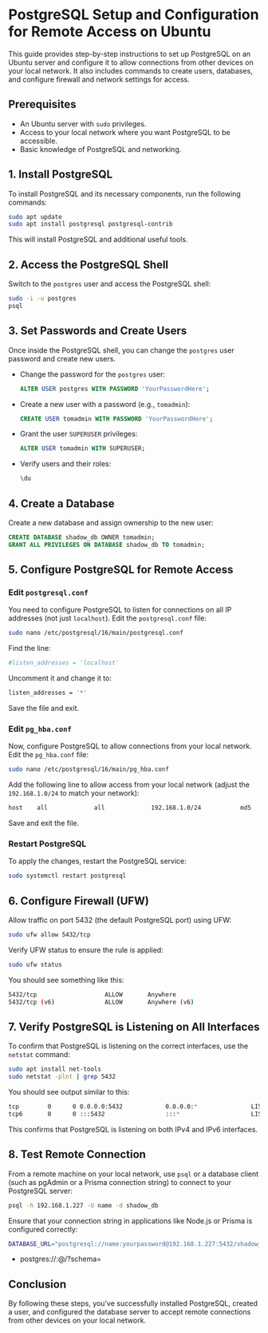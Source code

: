 # PostgreSQL Setup and Configuration for Remote Access on Ubuntu

This guide provides step-by-step instructions to set up PostgreSQL on an Ubuntu server and configure it to allow connections from other devices on your local network. It also includes commands to create users, databases, and configure firewall and network settings for access.

## Prerequisites

- An Ubuntu server with `sudo` privileges.
- Access to your local network where you want PostgreSQL to be accessible.
- Basic knowledge of PostgreSQL and networking.

## 1. Install PostgreSQL

To install PostgreSQL and its necessary components, run the following commands:

```bash
sudo apt update
sudo apt install postgresql postgresql-contrib
```

This will install PostgreSQL and additional useful tools.

## 2. Access the PostgreSQL Shell

Switch to the `postgres` user and access the PostgreSQL shell:

```bash
sudo -i -u postgres
psql
```

## 3. Set Passwords and Create Users

Once inside the PostgreSQL shell, you can change the `postgres` user password and create new users.

- Change the password for the `postgres` user:

  ```sql
  ALTER USER postgres WITH PASSWORD 'YourPasswordHere';
  ```

- Create a new user with a password (e.g., `tomadmin`):

  ```sql
  CREATE USER tomadmin WITH PASSWORD 'YourPasswordHere';
  ```

- Grant the user `SUPERUSER` privileges:

  ```sql
  ALTER USER tomadmin WITH SUPERUSER;
  ```

- Verify users and their roles:
  ```sql
  \du
  ```

## 4. Create a Database

Create a new database and assign ownership to the new user:

```sql
CREATE DATABASE shadow_db OWNER tomadmin;
GRANT ALL PRIVILEGES ON DATABASE shadow_db TO tomadmin;
```

## 5. Configure PostgreSQL for Remote Access

### Edit `postgresql.conf`

You need to configure PostgreSQL to listen for connections on all IP addresses (not just `localhost`). Edit the `postgresql.conf` file:

```bash
sudo nano /etc/postgresql/16/main/postgresql.conf
```

Find the line:

```sh
#listen_addresses = 'localhost'
```

Uncomment it and change it to:

```sh
listen_addresses = '*'
```

Save the file and exit.

### Edit `pg_hba.conf`

Now, configure PostgreSQL to allow connections from your local network. Edit the `pg_hba.conf` file:

```bash
sudo nano /etc/postgresql/16/main/pg_hba.conf
```

Add the following line to allow access from your local network (adjust the `192.168.1.0/24` to match your network):

```sh
host    all             all             192.168.1.0/24           md5
```

Save and exit the file.

### Restart PostgreSQL

To apply the changes, restart the PostgreSQL service:

```bash
sudo systemctl restart postgresql
```

## 6. Configure Firewall (UFW)

Allow traffic on port 5432 (the default PostgreSQL port) using UFW:

```bash
sudo ufw allow 5432/tcp
```

Verify UFW status to ensure the rule is applied:

```bash
sudo ufw status
```

You should see something like this:

```sh
5432/tcp                   ALLOW       Anywhere
5432/tcp (v6)              ALLOW       Anywhere (v6)
```

## 7. Verify PostgreSQL is Listening on All Interfaces

To confirm that PostgreSQL is listening on the correct interfaces, use the `netstat` command:

```bash
sudo apt install net-tools
sudo netstat -plnt | grep 5432
```

You should see output similar to this:

```sh
tcp        0      0 0.0.0.0:5432            0.0.0.0:*               LISTEN      -
tcp6       0      0 :::5432                 :::*                    LISTEN      -
```

This confirms that PostgreSQL is listening on both IPv4 and IPv6 interfaces.

## 8. Test Remote Connection

From a remote machine on your local network, use `psql` or a database client (such as pgAdmin or a Prisma connection string) to connect to your PostgreSQL server:

```bash
psql -h 192.168.1.227 -U name -d shadow_db
```

Ensure that your connection string in applications like Node.js or Prisma is configured correctly:

```sh
DATABASE_URL="postgresql://name:yourpassword@192.168.1.227:5432/shadow_db"
```

- postgres://<username>:<password>@<hostname>/<dbname>?schema=<schema>

## Conclusion

By following these steps, you've successfully installed PostgreSQL, created a user, and configured the database server to accept remote connections from other devices on your local network.

